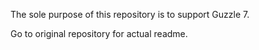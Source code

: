 The sole purpose of this repository is to support Guzzle 7.

Go to original repository for actual readme.
